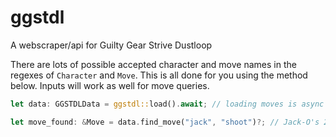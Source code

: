 # ggstdl
A webscraper/api for Guilty Gear Strive Dustloop  

There are lots of possible accepted character and move names in the regexes of `Character` and `Move`. This is all done for you using the method below. Inputs will work as well for move queries.

```rust
let data: GGSTDLData = ggstdl::load().await; // loading moves is async as it scrapes the dustloop pages

let move_found: &Move = data.find_move("jack", "shoot")?; // Jack-O's 236K (minion shoot)
```
